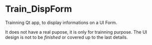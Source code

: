 # Train_DispForm

Trainning Qt app, to display informations on a UI Form.

It does not have a real pupose, it is only for trainning purpose.
The UI design is not to be *finished* or covered up to the last details.